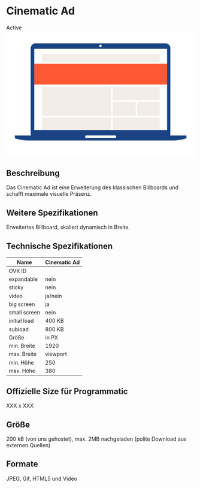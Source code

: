 # Cinematic Ad
<span class="badge badge--success">Active</span>
<img alt="OVK_WF_Desktop_CinematicAd" src="https://github.com/BVDW-org/ovk-docusaurus/blob/main/ovk/static/img/formats/OVK_WF_Desktop_CinematicAd.png?raw=true" />


## Beschreibung
Das Cinematic Ad ist eine Erweiterung des klassischen Billboards und schafft maximale visuelle Präsenz.

## Weitere Spezifikationen
Erweitertes Billboard, skaliert dynamisch in Breite.

## Technische Spezifikationen

| Name           | Cinematic Ad   |
|----------------|----------------|
| OVK ID         |                |
| expandable     | nein           |
| sticky         | nein           |
| video          | ja/nein        |
| big screen     | ja             |
| small screen   | nein           |
| initial load   | 400 KB         |
| subload        | 800 KB         |
| Größe          | in PX          |
| min. Breite    | 1920           |
| max. Breite    | viewport       |
| min. Höhe      | 250            |
| max. Höhe      | 380            |

## Offizielle Size für Programmatic
XXX x XXX

## Größe
200 kB (von uns gehostet), max. 2MB nachgeladen (polite Download aus externen Quellen)

## Formate
JPEG, Gif, HTML5 und Video
